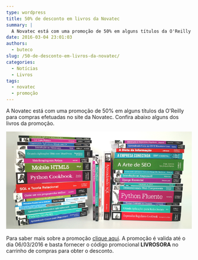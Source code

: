```yaml
---
type: wordpress
title: 50% de desconto em livros da Novatec
summary: |
  A Novatec está com uma promoção de 50% em alguns títulos da O'Reilly para compras efetuadas no site da Novatec. Confira abaixo alguns dos livros da promoção.
date: 2016-03-04 23:01:03
authors:
  - buteco
slug: /50-de-desconto-em-livros-da-novatec/
categories:
  - Notícias
  - Livros
tags:
  - novatec
  - promoção
---
```


A Novatec está com uma promoção de 50% em alguns títulos da O'Reilly para compras efetuadas no site da Novatec. Confira abaixo alguns dos livros da promoção.

<img class="aligncenter" src="/images/wp-content/uploads/2016/03/livros-promocao-novatec.png" alt="Livros Promoção Novatec" />

<!--more-->

Para saber mais sobre a promoção <a href="http://us6.campaign-archive1.com/?u=2c76ef9e01507ed00c9710944&id=eff052fb92&e=b88127f09c" target="_blank">clique aqui</a>. A promoção é valida até o dia 06/03/2016 e basta fornecer o código promocional <strong>LIVROSORA</strong> no carrinho de compras para obter o desconto.
